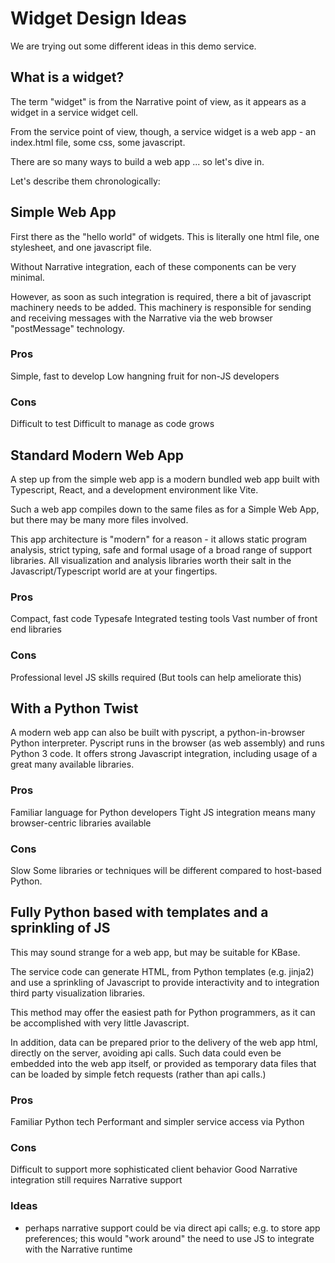 # Widget Design Ideas

We are trying out some different ideas in this demo service.

## What is a widget?

The term "widget" is from the Narrative point of view, as it appears as a widget in a service widget cell.

From the service point of view, though, a service widget is a web app - an index.html file, some css, some javascript.

There are so many ways to build a web app ... so let's dive in. 

Let's describe them chronologically:

## Simple Web App

First there as the "hello world" of widgets. This is literally one html file, one stylesheet, and one javascript file.

Without Narrative integration, each of these components can be very minimal.

However, as soon as such integration is required, there a bit of javascript machinery needs to be added. This machinery is responsible for sending and receiving messages with the Narrative via the web browser "postMessage" technology.

### Pros

Simple, fast to develop
Low hangning fruit for non-JS developers

### Cons

Difficult to test
Difficult to manage as code grows
## Standard Modern Web App

A step up from the simple web app is a modern bundled web app built with Typescript, React, and a development environment like Vite.

Such a web app compiles down to the same files as for a Simple Web App, but there may be many more files involved.

This app architecture is "modern" for a reason - it allows static program analysis, strict typing, safe and formal usage of a broad range of support libraries. All visualization and analysis libraries worth their salt in the Javascript/Typescript world are at your fingertips.

### Pros

Compact, fast code
Typesafe
Integrated testing tools
Vast number of front end libraries

### Cons

Professional level JS skills required
(But tools can help ameliorate this)

## With a Python Twist

A modern web app can also be built with pyscript, a python-in-browser Python interpreter. Pyscript runs in the browser (as web assembly) and runs Python 3 code. It offers strong Javascript integration, including usage of a great many available libraries.

### Pros

Familiar language for Python developers
Tight JS integration means many browser-centric libraries available

### Cons

Slow
Some libraries or techniques will be different compared to host-based Python.


## Fully Python based with templates and a sprinkling of JS

This may sound strange for a web app, but may be suitable for KBase. 

The service code can generate HTML, from Python templates (e.g. jinja2) and use a sprinkling of Javascript to provide interactivity and to integration third party visualization libraries.

This method may offer the easiest path for Python programmers, as it can be accomplished with very little Javascript.

In addition, data can be prepared prior to the delivery of the web app html, directly on the server, avoiding api calls. Such data could even be embedded into the web app itself, or provided as temporary data files that can be loaded by simple fetch requests (rather than api calls.)

### Pros

Familiar Python tech
Performant and simpler service access via Python

### Cons

Difficult to support more sophisticated client behavior
Good Narrative integration still requires Narrative support

### Ideas

- perhaps narrative support could be via direct api calls; e.g. to store app preferences; this would "work around" the need to use JS to integrate with the Narrative runtime 